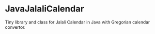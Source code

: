 # JavaJalaliCalendar
Tiny library and class for Jalali Calendar in Java with Gregorian calendar convertor.
